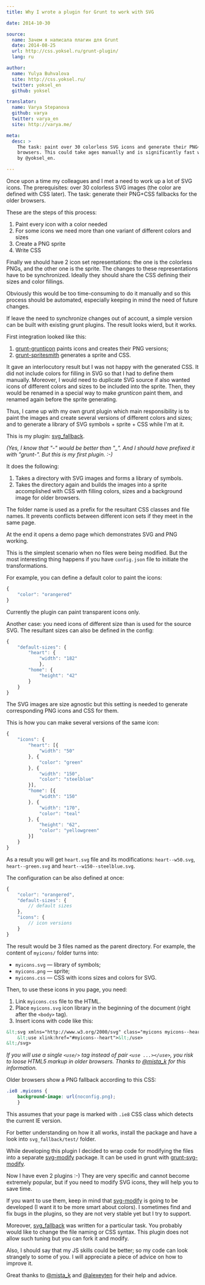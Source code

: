 ```yaml
---
title: Why I wrote a plugin for Grunt to work with SVG

date: 2014-10-30

source:
  name: Зачем я написала плагин для Grunt
  date: 2014-08-25
  url: http://css.yoksel.ru/grunt-plugin/
  lang: ru

author:
  name: Yulya Buhvalova
  site: http://css.yoksel.ru/
  twitter: yoksel_en
  github: yoksel

translator:
  name: Varya Stepanova
  github: varya
  twitter: varya_en
  site: http://varya.me/

meta:
  desc: >
    The task: paint over 30 colorless SVG icons and generate their PNG+CSS fallbacks for the older
    browsers. This could take ages manually and is significantly fast with "svg_fallback" grunt plugin
    by @yoksel_en.

---
```

Once upon a time my colleagues and I met a need to work up a lot of SVG icons. The prerequisites: over 30
colorless SVG images (the color are defined with CSS later). The task: generate their PNG+CSS fallbacks for
the older browsers.

<!-- cut -->

These are the steps of this process:

1. Paint every icon with a color needed
1. For some icons we need more than one variant of different colors and sizes
1. Create a PNG sprite
1. Write CSS

Finally we should have 2 icon set representations: the one is the colorless PNGs, and the other one is the sprite.
The changes to these representations have to be synchronized. Ideally they should share the CSS defining their sizes
and color fillings.

Obviously this would be too time-consuming to do it manually and so this process should be automated, especially keeping
in mind the need of future changes.

If leave the need to synchronize changes out of account, a simple version can be built with existing grunt plugins. The
result looks wierd, but it works.

First integration looked like this:

1. [grunt-grunticon](https://www.npmjs.org/package/grunt-grunticon) paints icons and creates their PNG versions;
1. [grunt-spritesmith](https://www.npmjs.org/package/grunt-spritesmith) generates a sprite and CSS.

It gave an interlocutory result but I was not happy with the generated CSS. It did not include colors for filling in SVG
so that I had to define them manually. Moreover, I would need to duplicate SVG source if also wanted icons of different
colors and sizes to be included into the sprite. Then, they would be renamed in a special way to make *grunticon* paint
them, and renamed again before the sprite generating.

Thus, I came up with my own grunt plugin which main responsibility is to paint the images and create several versions
of different colors and sizes; and to generate a library of SVG symbols + sprite + CSS while I'm at it.

This is my plugin: [svg_fallback](https://www.npmjs.org/package/svg_fallback).

*(Yes, I know that "-" would be better than "_". And I should have prefixed it with "grunt-". But this is my first
plugin. :-)*

It does the following:

1. Takes a directory with SVG images and forms a library of symbols.
1. Takes the directory again and builds the images into a sprite accomplished with CSS with filling colors, sizes and
   a background image for older browsers.

The folder name is used as a prefix for the resultant CSS classes and file names. It prevents conflicts between
different icon sets if they meet in the same page.

At the end it opens a demo page which demonstrates SVG and PNG working.

This is the simplest scenario when no files were being modified. But the most interesting thing happens if you have
`config.json` file to initiate the transformations.

For example, you can define a default color to paint the icons:

```js
{
    "color": "orangered"
}
```

Currently the plugin can paint transparent icons only.

Another case: you need icons of different size than is used for the source SVG. The resultant sizes can also be defined
in the config:

```js
{
    "default-sizes": {
        "heart": {
            "width": "182"
            },
        "home": {
            "height": "42"
        }
    }
}
```

The SVG images are size agnostic but this setting is needed to generate corresponding PNG icons and CSS for them.

This is how you can make several versions of the same icon:

```js
{
    "icons": {
        "heart": [{
            "width": "50"
        }, {
            "color": "green"
        }, {
            "width": "150",
            "color": "steelblue"
        }],
        "home": [{
            "width": "150"
        }, {
            "width": "170",
            "color": "teal"
        }, {
            "height": "62",
            "color": "yellowgreen"
        }]
    }
}
```

As a result you will get `heart.svg` file and its modifications: `heart--w50.svg`, `heart--green.svg` and `heart--w150--steelblue.svg`.

The configuration can be also defined at once:

```js
{
    "color": "orangered",
    "default-sizes": {
        // default sizes
    },
    "icons": {
        // icon versions
    }
}
```

The result would be 3 files named as the parent directory. For example, the content of `myicons/` folder turns into:

* `myicons.svg` — library of symbols;
* `myicons.png` — sprite;
*  `myicons.css` — CSS with icons sizes and colors for SVG.

Then, to use these icons in you page, you need:

1. Link `myicons.css` file to the HTML.
1. Place `myicons.svg` icon library in the beginning of the document (right after the `<body>` tag).
1. Insert icons with code like this:
```xml
&lt;svg xmlns="http://www.w3.org/2000/svg" class="myicons myicons--heart">
    &lt;use xlink:href="#myicons--heart">&lt;/use>
&lt;/svg>
```
*If you will use a single `<use/>` tag instead of pair `<use ...></use>`, you risk to loose HTML5 markup in older
browsers. Thanks to [@mista_k](https://twitter.com/mista_k) for this information.*

Older browsers show a PNG fallback according to this CSS:

```css
.ie8 .myicons {
    background-image: url(noconfig.png);
    }
```

This assumes that your page is marked with `.ie8` CSS class which detects the current IE version.

For better understanding on how it all works, install the package and have a look into `svg_fallback/test/` folder.

While developing this plugin I decided to wrap code for modifying the files into a separate [svg-modify](https://www.npmjs.org/package/svg-modify)
package. It can be used in grunt with [grunt-svg-modify](https://www.npmjs.org/package/grunt-svg-modify).

Now I have even 2 plugins :-) They are very specific and cannot become extremely popular, but if you need to modify
SVG icons, they will help you to save time.

If you want to use them, keep in mind that [svg-modify](https://www.npmjs.org/package/svg-modify) is going to be
developed (I want it to be more smart about colors). I sometimes find and fix bugs in the plugins, so they are not very
stable yet but I try to support.

Moreover, [svg_fallback](https://www.npmjs.org/package/svg_fallback) was written for a particular task. You probably would
like to change the file naming or CSS syntax. This plugin does not allow such tuning but you can fork it and modify.

Also, I should say that my JS skills could be better; so my code can look strangely to some of you. I will appreciate
a piece of advice on how to improve it.

Great thanks to [@mista_k](https://twitter.com/mista_k) and [@alexeyten](https://twitter.com/alexeyten) for their help
and advice.
